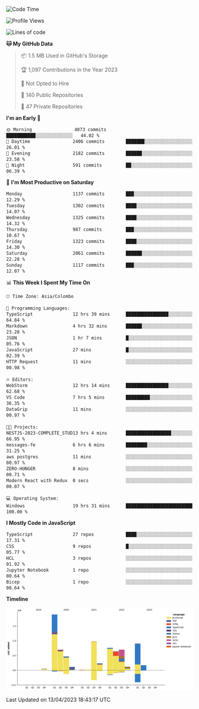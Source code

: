 
<!--START_SECTION:waka-->
![Code Time](http://img.shields.io/badge/Code%20Time-1%2C067%20hrs%2026%20mins-blue)

![Profile Views](http://img.shields.io/badge/Profile%20Views-0-blue)

![Lines of code](https://img.shields.io/badge/From%20Hello%20World%20I%27ve%20Written-7.7%20million%20lines%20of%20code-blue)

**🐱 My GitHub Data** 

> 📦 1.5 MB Used in GitHub's Storage 
 > 
> 🏆 1,097 Contributions in the Year 2023
 > 
> 🚫 Not Opted to Hire
 > 
> 📜 140 Public Repositories 
 > 
> 🔑 47 Private Repositories 
 > 
**I'm an Early 🐤** 

```text
🌞 Morning                4073 commits        ███████████░░░░░░░░░░░░░░   44.02 % 
🌆 Daytime                2406 commits        ███████░░░░░░░░░░░░░░░░░░   26.01 % 
🌃 Evening                2182 commits        ██████░░░░░░░░░░░░░░░░░░░   23.58 % 
🌙 Night                  591 commits         ██░░░░░░░░░░░░░░░░░░░░░░░   06.39 % 
```
📅 **I'm Most Productive on Saturday** 

```text
Monday                   1137 commits        ███░░░░░░░░░░░░░░░░░░░░░░   12.29 % 
Tuesday                  1302 commits        ████░░░░░░░░░░░░░░░░░░░░░   14.07 % 
Wednesday                1325 commits        ████░░░░░░░░░░░░░░░░░░░░░   14.32 % 
Thursday                 987 commits         ███░░░░░░░░░░░░░░░░░░░░░░   10.67 % 
Friday                   1323 commits        ████░░░░░░░░░░░░░░░░░░░░░   14.30 % 
Saturday                 2061 commits        ██████░░░░░░░░░░░░░░░░░░░   22.28 % 
Sunday                   1117 commits        ███░░░░░░░░░░░░░░░░░░░░░░   12.07 % 
```


📊 **This Week I Spent My Time On** 

```text
🕑︎ Time Zone: Asia/Colombo

💬 Programming Languages: 
TypeScript               12 hrs 39 mins      ████████████████░░░░░░░░░   64.84 % 
Markdown                 4 hrs 32 mins       ██████░░░░░░░░░░░░░░░░░░░   23.28 % 
JSON                     1 hr 7 mins         █░░░░░░░░░░░░░░░░░░░░░░░░   05.76 % 
JavaScript               27 mins             █░░░░░░░░░░░░░░░░░░░░░░░░   02.39 % 
HTTP Request             11 mins             ░░░░░░░░░░░░░░░░░░░░░░░░░   00.98 % 

🔥 Editors: 
WebStorm                 12 hrs 14 mins      ████████████████░░░░░░░░░   62.68 % 
VS Code                  7 hrs 5 mins        █████████░░░░░░░░░░░░░░░░   36.35 % 
DataGrip                 11 mins             ░░░░░░░░░░░░░░░░░░░░░░░░░   00.97 % 

🐱‍💻 Projects: 
NESTJS-2023-COMPLETE_STUD13 hrs 4 mins       █████████████████░░░░░░░░   66.95 % 
messages-fe              6 hrs 6 mins        ████████░░░░░░░░░░░░░░░░░   31.25 % 
aws postgres             11 mins             ░░░░░░░░░░░░░░░░░░░░░░░░░   00.97 % 
ZERO-HUNGER              8 mins              ░░░░░░░░░░░░░░░░░░░░░░░░░   00.71 % 
Modern React with Redux  0 secs              ░░░░░░░░░░░░░░░░░░░░░░░░░   00.07 % 

💻 Operating System: 
Windows                  19 hrs 31 mins      █████████████████████████   100.00 % 
```

**I Mostly Code in JavaScript** 

```text
TypeScript               27 repos            ████░░░░░░░░░░░░░░░░░░░░░   17.31 % 
CSS                      9 repos             █░░░░░░░░░░░░░░░░░░░░░░░░   05.77 % 
HCL                      3 repos             ░░░░░░░░░░░░░░░░░░░░░░░░░   01.92 % 
Jupyter Notebook         1 repo              ░░░░░░░░░░░░░░░░░░░░░░░░░   00.64 % 
Bicep                    1 repo              ░░░░░░░░░░░░░░░░░░░░░░░░░   00.64 % 
```



**Timeline**

![Lines of Code chart](https://raw.githubusercontent.com/ccweerasinghe1994/ccweerasinghe1994/master/assets/bar_graph.png)


 Last Updated on 13/04/2023 18:43:17 UTC
<!--END_SECTION:waka-->

